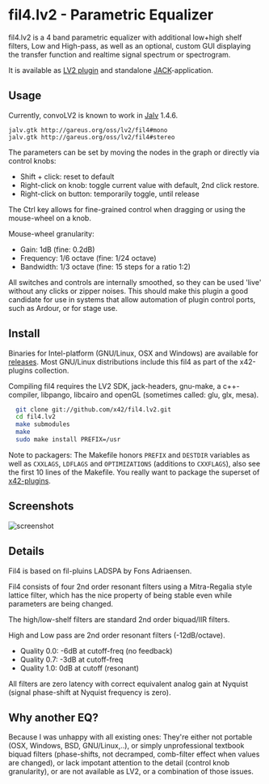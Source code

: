 fil4.lv2 - Parametric Equalizer
===============================

fil4.lv2 is a 4 band parametric equalizer with additional low+high shelf
filters, Low and High-pass, as well as an optional, custom GUI displaying
the transfer function and realtime signal spectrum or spectrogram.

It is available as [LV2 plugin](http://lv2plug.in/) and standalone
[JACK](http://jackaudio.org/)-application.


Usage
-----

Currently, convoLV2 is known to work in
[Jalv](http://drobilla.net/software/jalv/) 1.4.6.

    jalv.gtk http://gareus.org/oss/lv2/fil4#mono
    jalv.gtk http://gareus.org/oss/lv2/fil4#stereo

The parameters can be set by moving the nodes in the graph or directly
via control knobs:

*   Shift + click: reset to default
*   Right-click on knob: toggle current value with default, 2nd click restore.
*   Right-click on button: temporarily toggle, until release

The Ctrl key allows for fine-grained control when dragging or
using the mouse-wheel on a knob.

Mouse-wheel granularity:
*   Gain: 1dB (fine: 0.2dB)
*   Frequency: 1/6 octave (fine: 1/24 octave)
*   Bandwidth: 1/3 octave (fine: 15 steps for a ratio 1:2)

All switches and controls are internally smoothed, so they can be
used 'live' without any clicks or zipper noises. This should make
this plugin a good candidate for use in systems that allow automation
of plugin control ports, such as Ardour, or for stage use.


Install
-------

Binaries for Intel-platform (GNU/Linux, OSX and Windows) are available
for [releases](https://github.com/x42/fil4.lv2/releases). Most GNU/Linux
distributions include this fil4 as part of the x42-plugins collection.


Compiling fil4 requires the LV2 SDK, jack-headers, gnu-make, a c++-compiler,
libpango, libcairo and openGL (sometimes called: glu, glx, mesa).

```bash
  git clone git://github.com/x42/fil4.lv2.git
  cd fil4.lv2
  make submodules
  make
  sudo make install PREFIX=/usr
```

Note to packagers: The Makefile honors `PREFIX` and `DESTDIR` variables as well
as `CXXLAGS`, `LDFLAGS` and `OPTIMIZATIONS` (additions to `CXXFLAGS`), also
see the first 10 lines of the Makefile.
You really want to package the superset of [x42-plugins](https://github.com/x42/x42-plugins).


Screenshots
-----------

![screenshot](https://raw.github.com/x42/fil4.lv2/master/img/fil4_v2.png "Fil4 GUI")


Details
-------

Fil4 is based on fil-pluins LADSPA by Fons Adriaensen.

Fil4 consists of four 2nd order resonant filters using a Mitra-Regalia
style lattice filter, which has the nice property of being stable
even while parameters are being changed.

The high/low-shelf filters are standard 2nd order biquad/IIR filters.

High and Low pass are 2nd order resonant filters (-12dB/octave).
*   Quality 0.0: -6dB at cutoff-freq (no feedback)
*   Quality 0.7: -3dB at cutoff-freq
*   Quality 1.0:  0dB at cutoff (resonant)

All filters are zero latency with correct equivalent analog gain at Nyquist
(signal phase-shift at Nyquist frequency is zero).


Why another EQ?
---------------

Because I was unhappy with all existing ones: They're either not portable
(OSX, Windows, BSD, GNU/Linux,..), or simply unprofessional textbook biquad
filters (phase-shifts, not decramped, comb-filter effect when values are
changed), or lack impotant attention to the detail (control knob granularity),
or are not available as LV2, or a combination of those issues.
